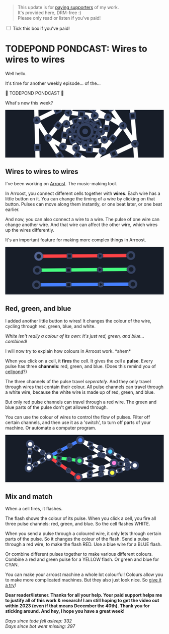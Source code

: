 > This update is for [paying supporters](https://patreon.com/TodePond) of my work.<br>
> It's provided here, DRM-free :)<br>
> Please only read or listen if you've paid!

<input type="checkbox"> Tick this box if you've paid!

# TODEPOND PONDCAST: Wires to wires to wires

Well hello.

It's time for another weekly episode... of the...

🐸 TODEPOND PONDCAST 🐸

What's new this week?

![Wires in arroost](1.png)

## Wires to wires to wires

I've been working on [Arroost](https://github.com/TodePond/Arroost). The music-making tool.

In Arroost, you connect different cells together with **wires**. Each wire has a little button on it. You can change the timing of a wire by clicking on that button. Pulses can move along them instantly, or one beat later, or one beat earlier.

And now, you can also connect a wire to a wire. The pulse of one wire can change another wire. And that wire can affect the other wire, which wires up the wires differently.

It's an important feature for making more complex things in Arroost.

![Coloured wires in arroost](2.png)

## Red, green, and blue

I added another little button to wires! It changes the colour of the wire, cycling through red, green, blue, and white.

_White isn't really a colour of its own: It's just red, green, and blue... combined!_

I will now try to explain how colours in Arroost work. \*ahem\*

When you click on a cell, it **fires** the cell. It gives the cell a **pulse**. Every pulse has three **channels**: red, green, and blue. (Does this remind you of [cellpond](https://www.youtube.com/watch?v=cBYudbaqHAk&t=6704s)?)

The three channels of the pulse travel _seperately_. And they only travel through wires that contain their colour. All pulse channels can travel through a white wire, because the white wire is made up of red, green, and blue.

But only red pulse channels can travel through a red wire. The green and blue parts of the pulse don't get allowed through.

You can use the colour of wires to control the flow of pulses. Filter off certain channels, and then use it as a 'switch', to turn off parts of your machine. Or automate a computer program.

![Flashing circles in arroost](3.png)

## Mix and match

When a cell fires, it flashes.

The flash shows the colour of its pulse. When you click a cell, you fire all three pulse channels: red, green, and blue. So the cell flashes WHITE.

When you send a pulse through a coloured wire, it only lets through certain parts of the pulse. So it changes the colour of the flash. Send a pulse through a red wire, to make the flash RED. Use a blue wire for a BLUE flash.

Or combine different pulses together to make various different colours. Combine a red and green pulse for a YELLOW flash. Or green and blue for CYAN.

You can make your arroost machine a whole lot colourful! Colours allow you to make more complicated machines. But they also just look nice. So [give it a try](https://arroost.com)!

**Dear reader/listener. Thanks for all your help. Your paid support helps me to justify all of this work & research! I am still hoping to get the video out within 2023 (even if that means December the 40th). Thank you for sticking around. And hey, I hope you have a great week!**

_Days since tode fell asleep: 332_<br>
_Days since bot went missing: 297_
